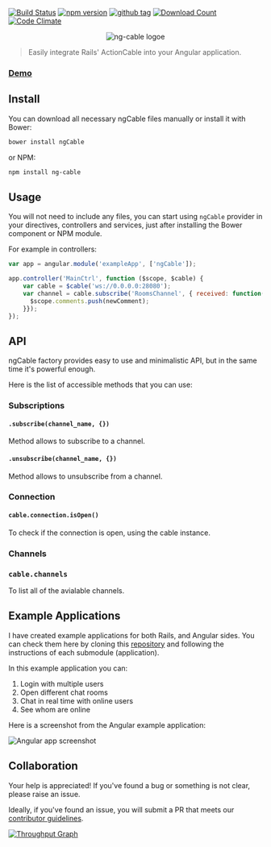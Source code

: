 [![Build Status](https://img.shields.io/travis/wazery/ng-cable.svg?style=flat-square)](https://travis-ci.org/wazery/ng-cable)
[![npm version](https://img.shields.io/npm/v/ng-cable.svg?style=flat-square)](http://badge.fury.io/js/ng-cable)
[![github tag](https://img.shields.io/github/tag/wazery/ngCable.svg?style=flat-square)](https://github.com/wazery/ngCable/tags)
[![Download Count](https://img.shields.io/npm/dm/ng-cable.svg?style=flat-square)](http://www.npmjs.com/package/ng-cable)
[![Code Climate](https://img.shields.io/codeclimate/github/wazery/ngCable/badges/gpa.svg?style=flat-square)](https://codeclimate.com/github/wazery/ngCable)

<p align="center">
  <img src='http://i.imgur.com/hicMwNW.png' alt='ng-cable logoe'/>
</p>

> Easily integrate Rails' ActionCable into your Angular application.

### [Demo](http://wazery.github.io/ngCable)

## Install

You can download all necessary ngCable files manually or install it with Bower:

```bash
bower install ngCable
```

or NPM:

```bash
npm install ng-cable
```

## Usage

You will not need to include any files, you can start using ``ngCable`` provider in your directives, controllers and services, just after installing the Bower component or NPM module.

For example in controllers:

```javascript
var app = angular.module('exampleApp', ['ngCable']);

app.controller('MainCtrl', function ($scope, $cable) {
    var cable = $cable('ws://0.0.0.0:28080');
    var channel = cable.subscribe('RoomsChannel', { received: function(newComment){
      $scope.comments.push(newComment);
    }});
});
```

## API

ngCable factory provides easy to use and minimalistic API, but in the same time it's powerful enough.

Here is the list of accessible methods that you can use:

### Subscriptions
#### ``.subscribe(channel_name, {})``
  Method allows to subscribe to a channel.

#### ``.unsubscribe(channel_name, {})``
  Method allows to unsubscribe from a channel.

### Connection
#### ``cable.connection.isOpen()``
  To check if the connection is open, using the cable instance.

### Channels
### ``cable.channels``
  To list all of the avialable channels.

## Example Applications

I have created example applications for both Rails, and Angular sides. You can check them here by cloning this [repository](https://github.com/wazery/ng-cable-example-apps) and following the instructions of each submodule (application).

In this example application you can:
1. Login with multiple users
2. Open different chat rooms
3. Chat in real time with online users
4. See whom are online

Here is a screenshot from the Angular example application:

![Angular app screenshot](http://i.imgur.com/m8WJWfL.png?1)

## Collaboration

Your help is appreciated! If you've found a bug or something is not clear, please raise an issue.

Ideally, if you've found an issue, you will submit a PR that meets our [contributor guidelines](https://github.com/wazery/ngCable/blob/dev/contributing.markdown).

[![Throughput Graph](https://graphs.waffle.io/wazery/ngCable/throughput.svg)](https://waffle.io/wazery/ngCable/metrics)

